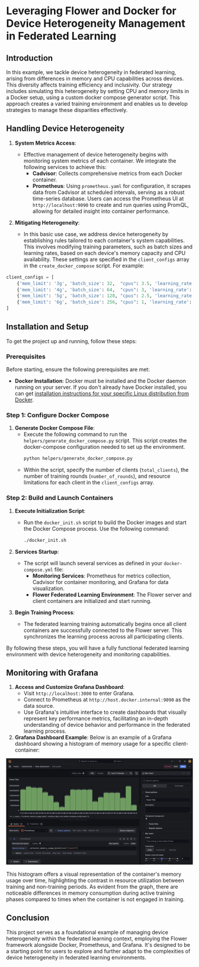 # Leveraging Flower and Docker for  Device Heterogeneity Management in Federated Learning


## Introduction
In this example, we tackle device heterogeneity in federated learning, arising from differences in memory and CPU capabilities across devices. This diversity affects training efficiency and inclusivity. Our strategy includes simulating this heterogeneity by setting CPU and memory limits in a Docker setup, using a custom docker compose generator script. This approach creates a varied training environment and enables us to develop strategies to manage these disparities effectively.


## Handling Device Heterogeneity
1. **System Metrics Access**:
   - Effective management of device heterogeneity begins with monitoring system metrics of each container. We integrate the following services to achieve this:
     - **Cadvisor**: Collects comprehensive metrics from each Docker container.
     - **Prometheus**: Using `prometheus.yaml` for configuration, it scrapes data from Cadvisor at scheduled intervals, serving as a robust time-series database. Users can access the Prometheus UI at `http://localhost:9090` to create and run queries using PromQL, allowing for detailed insight into container performance.

2. **Mitigating Heterogeneity**:
   - In this basic use case, we address device heterogeneity by establishing rules tailored to each container's system capabilities. This involves modifying training parameters, such as batch sizes and learning rates, based on each device's memory capacity and CPU availability. These settings are specified in the `client_configs` array in the `create_docker_compose` script. For example:

```python
client_configs = [
    {'mem_limit': '3g', 'batch_size': 32,  "cpus": 3.5, 'learning_rate': 0.001},
    {'mem_limit': '4g', 'batch_size': 64,  "cpus": 3, 'learning_rate': 0.02},
    {'mem_limit': '5g', 'batch_size': 128, "cpus": 2.5, 'learning_rate': 0.09},
    {'mem_limit': '6g', 'batch_size': 256, "cpus": 1, 'learning_rate': 0.15}
]
```


## Installation and Setup
To get the project up and running, follow these steps:

### Prerequisites
Before starting, ensure the following prerequisites are met:

- **Docker Installation**: Docker must be installed and the Docker daemon running on your server. If you don't already have Docker installed, you can get [installation instructions for your specific Linux distribution from Docker](https://docs.docker.com/engine/install/).


### Step 1: Configure Docker Compose
1. **Generate Docker Compose File**: 
   - Execute the following command to run the `helpers/generate_docker_compose.py` script. This script creates the docker-compose configuration needed to set up the environment.
     ```bash
     python helpers/generate_docker_compose.py
     ```
   - Within the script, specify the number of clients (`total_clients`), the number of training rounds (`number_of_rounds`), and resource limitations for each client in the `client_configs` array.

### Step 2: Build and Launch Containers
1. **Execute Initialization Script**: 
   - Run the `docker_init.sh` script to build the Docker images and start the Docker Compose process. Use the following command:
     ```bash
     ./docker_init.sh
     ```
   
2. **Services Startup**: 
   - The script will launch several services as defined in your `docker-compose.yml` file:
     - **Monitoring Services**: Prometheus for metrics collection, Cadvisor for container monitoring, and Grafana for data visualization.
     - **Flower Federated Learning Environment**: The Flower server and client containers are initialized and start running.
   
3. **Begin Training Process**: 
   - The federated learning training automatically begins once all client containers are successfully connected to the Flower server. This synchronizes the learning process across all participating clients.

By following these steps, you will have a fully functional federated learning environment with device heterogeneity and monitoring capabilities.



## Monitoring with Grafana
1. **Access and Customize Grafana Dashboard**:
   - Visit `http://localhost:3000` to enter Grafana.
   - Connect to Prometheus at `http://host.docker.internal:9090` as the data source.
   - Use Grafana's intuitive interface to create dashboards that visually represent key performance metrics, facilitating an in-depth understanding of device behavior and performance in the federated learning process.
2. **Grafana Dashboard Example**:
Below is an example of a Grafana dashboard showing a histogram of memory usage for a specific client-container:

![Grafana Memory Usage Histogram](public/grafana-memory-usage.png)

This histogram offers a visual representation of the container's memory usage over time, highlighting the contrast in resource utilization between training and non-training periods. As evident from the graph, there are noticeable differences in memory consumption during active training phases compared to times when the container is not engaged in training.

## Conclusion
This project serves as a foundational example of managing device heterogeneity within the federated learning context, employing the Flower framework alongside Docker, Prometheus, and Grafana. It's designed to be a starting point for users to explore and further adapt to the complexities of device heterogeneity in federated learning environments.
